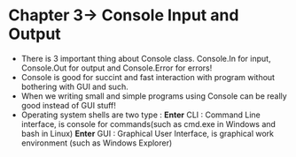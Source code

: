 # Chapter 3-> Console Input and Output
- There is 3 important thing about Console class. Console.In for input, Console.Out for output and Console.Error for errors!
- Console is good for succint and fast interaction with program without bothering with GUI and such.
- When we writing small and simple programs using Console can be really good instead of GUI stuff!
- Operating system shells are two type : **Enter**
    CLI : Command Line interface, is console for commands(such as cmd.exe in Windows and bash in Linux)
    **Enter**
    GUI : Graphical User Interface, is graphical work environment (such as Windows Explorer)

